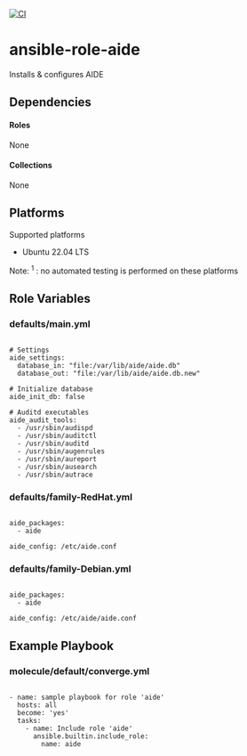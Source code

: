 [![CI](https://github.com/de-it-krachten/ansible-role-aide/workflows/CI/badge.svg?event=push)](https://github.com/de-it-krachten/ansible-role-aide/actions?query=workflow%3ACI)


# ansible-role-aide

Installs & configures AIDE



## Dependencies

#### Roles
None

#### Collections
None

## Platforms

Supported platforms

- Ubuntu 22.04 LTS

Note:
<sup>1</sup> : no automated testing is performed on these platforms

## Role Variables
### defaults/main.yml
<pre><code>
# Settings
aide_settings:
  database_in: "file:/var/lib/aide/aide.db"
  database_out: "file:/var/lib/aide/aide.db.new"

# Initialize database
aide_init_db: false

# Auditd executables
aide_audit_tools:
  - /usr/sbin/audispd
  - /usr/sbin/auditctl
  - /usr/sbin/auditd
  - /usr/sbin/augenrules
  - /usr/sbin/aureport
  - /usr/sbin/ausearch
  - /usr/sbin/autrace
</pre></code>

### defaults/family-RedHat.yml
<pre><code>
aide_packages:
  - aide

aide_config: /etc/aide.conf
</pre></code>

### defaults/family-Debian.yml
<pre><code>
aide_packages:
  - aide

aide_config: /etc/aide/aide.conf
</pre></code>




## Example Playbook
### molecule/default/converge.yml
<pre><code>
- name: sample playbook for role 'aide'
  hosts: all
  become: 'yes'
  tasks:
    - name: Include role 'aide'
      ansible.builtin.include_role:
        name: aide
</pre></code>
